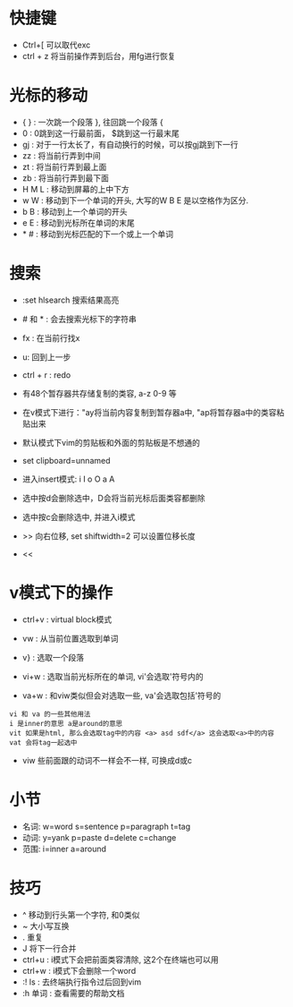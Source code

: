 



# 快捷键
* Ctrl+[ 可以取代exc
* ctrl + z 将当前操作弄到后台，用fg进行恢复

# 光标的移动
* { } : 一次跳一个段落 }, 往回跳一个段落 {
* 0 : 0跳到这一行最前面， $跳到这一行最末尾
* gj : 对于一行太长了，有自动换行的时候，可以按gj跳到下一行
* zz : 将当前行弄到中间
* zt : 将当前行弄到最上面
* zb : 将当前行弄到最下面
* H M L : 移动到屏幕的上中下方
* w W : 移动到下一个单词的开头, 大写的W B E 是以空格作为区分.
* b B : 移动到上一个单词的开头
* e E : 移动到光标所在单词的末尾
* \* \# : 移动到光标匹配的下一个或上一个单词

# 搜索
* :set hlsearch 搜索结果高亮
* \# 和 \* : 会去搜索光标下的字符串
* fx : 在当前行找x


* u: 回到上一步
* ctrl + r : redo


* 有48个暂存器共存储复制的类容, a-z 0-9 等
* 在v模式下进行："ay将当前内容复制到暂存器a中, "ap将暂存器a中的类容粘贴出来


* 默认模式下vim的剪贴板和外面的剪贴板是不想通的
* set clipboard=unnamed

* 进入insert模式: i I o O a A

* 选中按d会删除选中，D会将当前光标后面类容都删除
* 选中按c会删除选中, 并进入i模式

* \>> 向右位移, set shiftwidth=2 可以设置位移长度
* \<<


# v模式下的操作
* ctrl+v : virtual block模式

* vw : 从当前位置选取到单词
* v} : 选取一个段落 
* vi+w : 选取当前光标所在的单词, vi'会选取'符号内的
* va+w : 和viw类似但会对选取一些, va'会选取包括'符号的
```
vi 和 va 的一些其他用法
i 是inner的意思 a是around的意思
vit 如果是html, 那么会选取tag中的内容 <a> asd sdf</a> 这会选取<a>中的内容
vat 会将tag一起选中
```

* viw 些前面跟的动词不一样会不一样, 可换成d或c

# 小节
* 名词: w=word s=sentence p=paragraph t=tag 
* 动词: y=yank p=paste d=delete c=change
* 范围: i=inner a=around


# 技巧
* ^ 移动到行头第一个字符, 和0类似
* ~ 大小写互换
* . 重复
* J 将下一行合并
* ctrl+u : i模式下会把前面类容清除, 这2个在终端也可以用
* ctrl+w : i模式下会删除一个word
* :! ls : 去终端执行指令过后回到vim
* :h 单词 : 查看需要的帮助文档